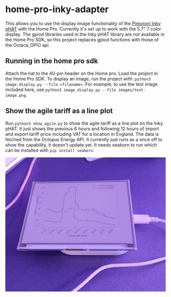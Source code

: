# home-pro-inky-adapter

This allows you to use the display image functionality of the [Pimoroni Inky pHAT](https://shop.pimoroni.com/products/inky-phat) with the Home Pro. Currently it's set up to work with the 5.7" 7 color display. The gpiod libraries used in the Inky pHAT library are not available in the Home Pro SDK, so this project replaces gpiod functions with those of the Octace_GPIO api.


## Running in the home pro sdk
Attach the hat to the 40-pin header on the Home pro. Load the project in the Home Pro SDK. To display an image, run the project with: `python3 image_display.py --file <filename>`. For example, to use the test image included here, use `python3 image_display.py --file images/test-image.png`.


## Show the agile tariff as a line plot
Run `python3 show_agile.py` to show the agile tariff as a line plot on the Inky pHAT. It just shows the previous 6 hours and following 12 hours of import and export tariff price including VAT for a location in England. The data is fetched from the Octopus Energy API. It currently just runs as a once off to show the capability, it doesn't update yet. It needs seaborn to run which can be installed with `pip install seaborn`.

![Image of HomePro in the wild.](assets/Pro_agile_display.jpg)
